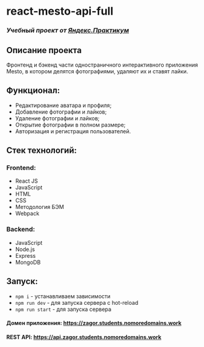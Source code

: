 # react-mesto-api-full
### *Учебный проект от [Яндекс.Практикум](https://practicum.yandex.ru/web/)*

## Описание проекта
Фронтенд и бэкенд части одностраничного интерактивного приложения Mesto, в котором делятся фотографиями, удаляют их и ставят лайки. 

## Функционал:
- Редактирование аватара и профиля;
- Добавление фотографии и лайков;
- Удаление фотографии и лайков;
- Открытие фотографии в полном размере;
- Авторизация и регистрация пользователей.

## Стек технологий:
### Frontend:
- React JS
- JavaScript
- HTML
- CSS
- Методология БЭМ
- Webpack

### Backend:
- JavaScript
- Node.js
- Express
- MongoDB

## Запуск:

* `npm i` - устанавливаем зависимости
* `npm run dev` - для запуска сервера с hot-reload
* `npm run start` - для запуска сервера

#### Домен приложения: https://zagor.students.nomoredomains.work
#### REST API: https://api.zagor.students.nomoredomains.work
